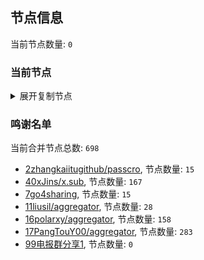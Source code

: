 
## 节点信息
当前节点数量: `0`
### 当前节点
<details>
  <summary>展开复制节点</summary>

    

</details>

### 鸣谢名单
当前合并节点总数: `698`
- [2zhangkaiitugithub/passcro](https://github.com/zhangkaiitugithub/passcro), 节点数量: `15`
- [40xJins/x.sub](https://github.com/0xJins/x.sub), 节点数量: `167`
- [7go4sharing](https://github.com/go4sharing), 节点数量: `15`
- [11liusil/aggregator](https://github.com/liusil/aggregator), 节点数量: `28`
- [16polarxy/aggregator](https://github.com/polarxy/aggregator), 节点数量: `158`
- [17PangTouY00/aggregator](https://github.com/PangTouY00/aggregator), 节点数量: `283`
- [99电报群分享1](https://github.com/cdddbc/getAirport), 节点数量: `0`


